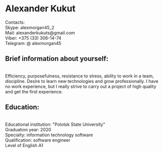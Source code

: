 <h1>Alexander Kukut</h1>
Contacts:<br>
Skype: alexmorgan45_2<br>
Mail: alexanderkukuts@gmail.com<br>
Viber: +375 (33) 306-14-74<br>
Telegram: @ alexmorgan45<br>
<h2>Brief information about yourself:</h2><br>
Efficiency, purposefulness, resistance to stress, ability to work in a team, discipline. Desire to learn new technologies and grow professionally.
I have no work experience, but I really strive to carry out a project of high quality and get the first experience.
<h2>Education:</h2><br>
Educational institution: "Polotsk State University"<br>
Graduation year: 2020<br>
Specialty: information technology software<br>
Qualification: software engineer<br>
Level of English A1
